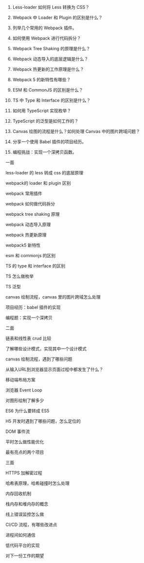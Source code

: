 1. Less-loader 如何将 Less 转换为 CSS？

2. Webpack 中 Loader 和 Plugin 的区别是什么？

3. 列举几个常用的 Webpack 插件。

4. 如何使用 Webpack 进行代码拆分？

5. Webpack Tree Shaking 的原理是什么？

6. Webpack 动态导入的底层逻辑是什么？

7. Webpack 热更新的工作原理是什么？

8. Webpack 5 的新特性有哪些？

9. ESM 和 CommonJS 的区别是什么？

10. TS 中 Type 和 Interface 的区别是什么？

11. 如何用 TypeScript 实现枚举？

12. TypeScript 的泛型是如何工作的？

13. Canvas 绘图的流程是什么？如何处理 Canvas 中的图片跨域问题？

14. 分享一个使用 Babel 插件的项目经历。

15. 编程挑战：实现一个深拷贝函数。

一面

less-loader 的 less 转成 css 的底层原理

webpack的 loader 和 plugin 区别

webpack 常用插件

webpack 如何做代码拆分

webpack tree shaking 原理

webpack 动态导入原理

webpack 热更新原理

webpack5 新特性

esm 和 commonjs 的区别

TS 的 type 和 interface 的区别

TS 怎么做枚举

TS 泛型

canvas 绘制流程，canvas 里的图片跨域怎么处理

项目经历：babel 插件的实现

编程题：实现一个深拷贝

二面

链表和线性表 crud 比较

了解哪些设计模式，实现其中一个设计模式

canvas 绘制流程，遇到了哪些问题

从输入URL到浏览器显示页面过程中都发生了什么？

移动端布局方案

浏览器 Event Loop

对图形绘制了解多少

ES6 为什么要转成 ES5

H5 开发时遇到了哪些问题，怎么定位的

DOM 事件流

平时怎么做性能优化

最有亮点的两个项目

三面

HTTPS 加解密过程

哈希表原理，哈希碰撞时怎么处理

内存回收机制

栈内存和堆内存的概念

线上错误监控怎么做

CI/CD 流程，有哪些改进点

进程间如何通信

低代码平台的实现

对下一份工作的期望
